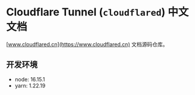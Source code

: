 # Cloudflare Tunnel (`cloudflared`) 中文文档

[www.cloudflared.cn](https://www.cloudflared.cn) 文档源码仓库。

## 开发环境

- node: 16.15.1
- yarn: 1.22.19
